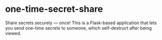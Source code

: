 # one-time-secret-share
Share secrets securely — once! This is a Flask-based application that lets you send one-time secrets to someone, which self-destruct after being viewed.
